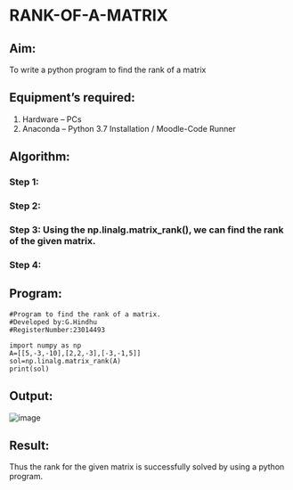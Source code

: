 # RANK-OF-A-MATRIX
## Aim:
To write a python program to find the rank of a matrix
## Equipment’s required:
1. 	Hardware – PCs
2. 	Anaconda – Python 3.7 Installation / Moodle-Code Runner
## Algorithm:
### Step 1: 
### Step 2: 
### Step 3: Using the np.linalg.matrix_rank(), we can find the rank of the given matrix.
### Step 4: 
## Program:
```
#Program to find the rank of a matrix.
#Developed by:G.Hindhu 
#RegisterNumber:23014493

import numpy as np
A=[[5,-3,-10],[2,2,-3],[-3,-1,5]]
sol=np.linalg.matrix_rank(A)
print(sol)
```
## Output:
![image](https://github.com/hindhujanaki/RANK-OF-A-MATRIX/assets/148514666/a76cce00-15b2-40f8-9cf7-bdb2230e9e1c)

## Result:
Thus the rank for the given matrix is successfully solved by  using a python program.

